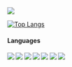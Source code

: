 <img src="https://capsule-render.vercel.app/api?type=waving&color=BDBDC8&height=150&section=header&text=Sanghwi's%20Development%20Diary&fontSize=30" />


[![Top Langs](https://github-readme-stats.vercel.app/api/top-langs/?username=creatub)](https://github.com/anuraghazra/github-readme-stats)
<br>
<h4>Languages<h4 /> 
<img src="https://img.shields.io/badge/Python-3776AB?style=for-the-badge&logo=Python&logoColor=white">
<img src="https://img.shields.io/badge/Oracle-3776AB?style=for-the-badge&logo=Oracle&logoColor=orange">
<img src="https://img.shields.io/badge/HTML5-E34F26?style=for-the-badge&logo=HTML5&logoColor=white">
<img src="https://img.shields.io/badge/CSS-1572B6?style=for-the-badge&logo=css2&logoColor=white">
<img src="https://img.shields.io/badge/JavaScript-F7DF1E?style=for-the-badge&logo=JavaScript&logoColor=white">
<img src="https://img.shields.io/badge/Java-1572B6?style=for-the-badge&logo=Java&logoColor=white">
<img src="https://img.shields.io/badge/C++-00599C?style=for-the-badge&logo=cplusplus&logoColor=white">

  
<!--
**creatub/creatub** is a ✨ _special_ ✨ repository because its `README.md` (this file) appears on your GitHub profile.

Here are some ideas to get you started:

- 🔭 I’m currently working on ...
- 🌱 I’m currently learning ...
- 👯 I’m looking to collaborate on ...
- 🤔 I’m looking for help with ...
- 💬 Ask me about ...
- 📫 How to reach me: ...
- 😄 Pronouns: ...
- ⚡ Fun fact: ...
-->
